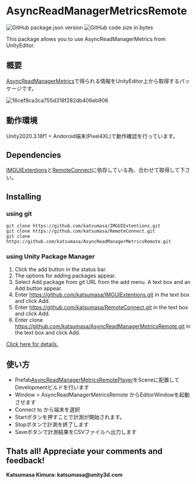 # AsyncReadManagerMetricsRemote

![GitHub package.json version](https://img.shields.io/github/package-json/v/katsumasa/AsyncReadManagerMetricsRemote)
![GitHub code size in bytes](https://img.shields.io/github/languages/code-size/katsumasa/AsyncReadManagerMetricsRemote)

This package allows you to use AsyncReadManagerMetrics from UnityEditor.

## 概要

[AsyncReadManagerMetrics](https://docs.unity3d.com/ja/2020.3/ScriptReference/Unity.IO.LowLevel.Unsafe.AsyncReadManagerMetrics.html)で得られる情報をUnityEditor上から取得するパッケージです。

![16cef9ca3ca755d318f282db406eb906](https://user-images.githubusercontent.com/29646672/135828887-cccb2a62-9540-4cf2-a361-2f109e327abb.gif)


## 動作環境

Unity2020.3.18f1 + Andoroid端末(Pixel4XL)で動作確認を行っています。

## Dependencies

[IMGUIExtentions](https://github.com/katsumasa/IMGUIExtentions.git)と[RemoteConnect](https://github.com/katsumasa/RemoteConnect.git)に依存している為、合わせて取得して下さい。

## Installing

### using git

```
git clone https://github.com/katsumasa/IMGUIExtentions.git
git clone https://github.com/katsumasa/RemoteConnect.git
git clone https://github.com/katsumasa/AsyncReadManagerMetricsRemote.git
```

### using Unity Package Manager

1. Click the add button in the status bar.
2. The options for adding packages appear.
3. Select Add package from git URL from the add menu. A text box and an Add button appear.
4. Enter https://github.com/katsumasa/IMGUIExtentions.git in the text box and click Add.
5. Enter https://github.com/katsumasa/RemoteConnect.git in the text box and click Add.
6. Enter clone https://github.com/katsumasa/AsyncReadManagerMetricsRemote.git in the text box and click Add.

[Click here for details.](https://docs.unity3d.com/2019.4/Documentation/Manual/upm-ui-giturl.html)

## 使い方

- Prefab[AsyncReadManagerMetricsRemotePlayer](https://github.com/katsumasa/AsyncReadManagerMetricsRemote/blob/main/Runtime/Prefabs/AsyncReadManagerMetricsRemotePlayer.prefab)をSceneに配置してDevelopmentビルドを行います
- Window > AsyncReadManagerMetricsRemote からEditorWindowを起動させます
- Connect to から端末を選択
- Startボタンを押すことで計測が開始されます。
- Stopボタンで計測を終了します
- Saveボタンで計測結果をCSVファイルへ出力します

## Thats all! Appreciate your comments and feedback!

__Katsumasa Kimura: katsumasa@unity3d.com__

